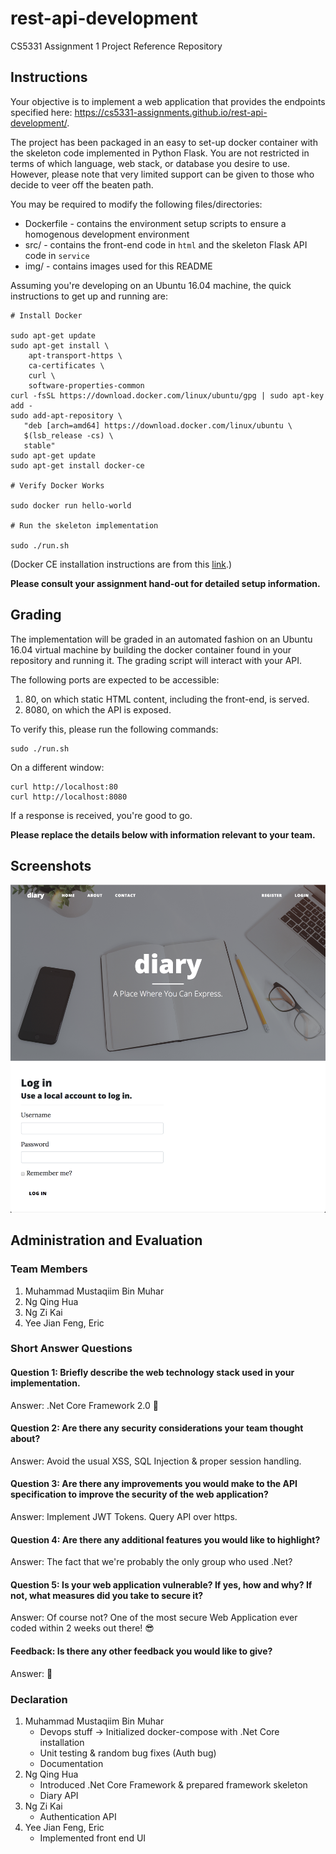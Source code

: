 # rest-api-development

CS5331 Assignment 1 Project Reference Repository

## Instructions

Your objective is to implement a web application that provides the endpoints
specified here: https://cs5331-assignments.github.io/rest-api-development/.

The project has been packaged in an easy to set-up docker container with the
skeleton code implemented in Python Flask. You are not restricted in terms of
which language, web stack, or database you desire to use. However, please note
that very limited support can be given to those who decide to veer off the
beaten path.

You may be required to modify the following files/directories:

- Dockerfile - contains the environment setup scripts to ensure a homogenous
  development environment
- src/ - contains the front-end code in `html` and the skeleton Flask API code
  in `service`
- img/ - contains images used for this README

Assuming you're developing on an Ubuntu 16.04 machine, the quick instructions
to get up and running are:

```
# Install Docker

sudo apt-get update
sudo apt-get install \
    apt-transport-https \
    ca-certificates \
    curl \
    software-properties-common
curl -fsSL https://download.docker.com/linux/ubuntu/gpg | sudo apt-key add -
sudo add-apt-repository \
   "deb [arch=amd64] https://download.docker.com/linux/ubuntu \
   $(lsb_release -cs) \
   stable"
sudo apt-get update
sudo apt-get install docker-ce

# Verify Docker Works

sudo docker run hello-world

# Run the skeleton implementation

sudo ./run.sh
```

(Docker CE installation instructions are from this
[link](https://docs.docker.com/install/linux/docker-ce/ubuntu/#install-using-the-repository).)

**Please consult your assignment hand-out for detailed setup information.**

## Grading

The implementation will be graded in an automated fashion on an Ubuntu 16.04
virtual machine by building the docker container found in your repository and
running it. The grading script will interact with your API.

The following ports are expected to be accessible:

1. 80, on which static HTML content, including the front-end, is served.
2. 8080, on which the API is exposed.

To verify this, please run the following commands:

```
sudo ./run.sh
```

On a different window:

```
curl http://localhost:80
curl http://localhost:8080
```

If a response is received, you're good to go.

**Please replace the details below with information relevant to your team.**

## Screenshots

![Sample Screenshot](./img/LoginPage.png)

## Administration and Evaluation

### Team Members

1. Muhammad Mustaqiim Bin Muhar
2. Ng Qing Hua
3. Ng Zi Kai
4. Yee Jian Feng, Eric

### Short Answer Questions

#### Question 1: Briefly describe the web technology stack used in your implementation.

Answer: .Net Core Framework 2.0 :metal:

#### Question 2: Are there any security considerations your team thought about?

Answer: Avoid the usual XSS, SQL Injection & proper session handling.

#### Question 3: Are there any improvements you would make to the API specification to improve the security of the web application?

Answer: Implement JWT Tokens. Query API over https.

#### Question 4: Are there any additional features you would like to highlight?

Answer: The fact that we're probably the only group who used .Net?

#### Question 5: Is your web application vulnerable? If yes, how and why? If not, what measures did you take to secure it?

Answer: Of course not? One of the most secure Web Application ever coded within 2 weeks out there! :sunglasses:

#### Feedback: Is there any other feedback you would like to give?

Answer: 🤷

### Declaration

1. Muhammad Mustaqiim Bin Muhar
    - Devops stuff -> Initialized docker-compose with .Net Core installation
    - Unit testing & random bug fixes (Auth bug)
    - Documentation
2. Ng Qing Hua
    - Introduced .Net Core Framework & prepared framework skeleton
    - Diary API
3. Ng Zi Kai
    - Authentication API
4. Yee Jian Feng, Eric
    - Implemented front end UI
